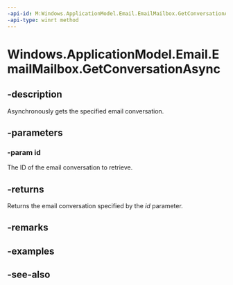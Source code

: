 ```yaml
---
-api-id: M:Windows.ApplicationModel.Email.EmailMailbox.GetConversationAsync(System.String)
-api-type: winrt method
---
```


<!-- Method syntax
public Windows.Foundation.IAsyncOperation<Windows.ApplicationModel.Email.EmailConversation> GetConversationAsync(System.String id)
-->

# Windows.ApplicationModel.Email.EmailMailbox.GetConversationAsync

## -description
Asynchronously gets the specified email conversation.

## -parameters
### -param id
The ID of the email conversation to retrieve.

## -returns
Returns the email conversation specified by the *id* parameter.

## -remarks

## -examples

## -see-also
